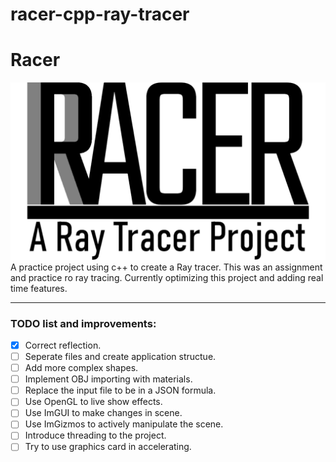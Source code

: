 # racer-cpp-ray-tracer
# Racer
![Logo](https://github.com/bassel97/racer-cpp-ray-tracer/blob/main/assets/logo/racer-logo.png "Racer Logo")
A practice project using c++ to create a Ray tracer.
This was an assignment and practice ro ray tracing.
Currently optimizing this project and adding real time features. 

---

### TODO list and improvements:
- [x] Correct reflection.
- [ ] Seperate files and create application structue.
- [ ] Add more complex shapes.
- [ ] Implement OBJ importing with materials.
- [ ] Replace the input file to be in a JSON formula.
- [ ] Use OpenGL to live show effects.
- [ ] Use ImGUI to make changes in scene.
- [ ] Use ImGizmos to actively manipulate the scene.
- [ ] Introduce threading to the project.
- [ ] Try to use graphics card in accelerating.
